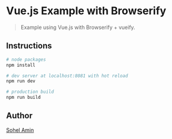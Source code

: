 # Vue.js Example with Browserify

> Example using Vue.js with Browserify + vueify.

## Instructions

``` bash
# node packages
npm install

# dev server at localhost:8081 with hot reload
npm run dev

# production build
npm run build
```

## Author
[Sohel Amin](http://www.sohelamin.com)
